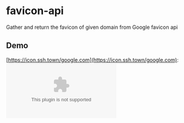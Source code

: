 # favicon-api

Gather and return the favicon of given domain from Google favicon api

## Demo
[https://icon.ssh.town/google.com](https://icon.ssh.town/google.com):
![Favicon of google.com](https://icon.ssh.town/google.com)
